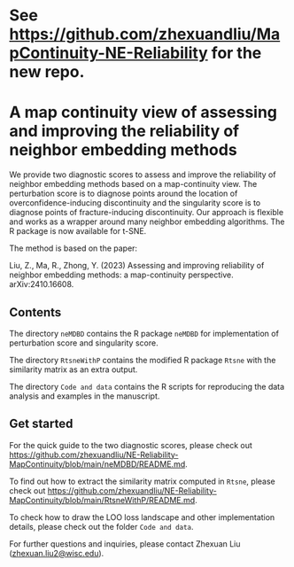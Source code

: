 # See https://github.com/zhexuandliu/MapContinuity-NE-Reliability for the new repo.
# A map continuity view of assessing and improving the reliability of neighbor embedding methods
We provide two diagnostic scores to assess and improve the reliability of neighbor embedding methods based on a map-continuity view. The perturbation score is to diagnose points around the location of overconfidence-inducing discontinuity and the singularity score is to diagnose points of fracture-inducing discontinuity. Our approach is flexible and works as a wrapper around many neighbor embedding algorithms. The R package is now available for t-SNE.

The method is based on the paper:

Liu, Z., Ma, R., Zhong, Y. (2023) Assessing and improving reliability of neighbor embedding methods: a map-continuity perspective. arXiv:2410.16608.

## Contents
The directory `neMDBD` contains the R package `neMDBD` for implementation of perturbation score and singularity score.

The directory `RtsneWithP` contains the modified R package `Rtsne` with the similarity matrix as an extra output.

The directory `Code and data` contains the R scripts for reproducing the data analysis and examples in the manuscript.

## Get started
For the quick guide to the two diagnostic scores, please check out https://github.com/zhexuandliu/NE-Reliability-MapContinuity/blob/main/neMDBD/README.md.

To find out how to extract the similarity matrix computed in `Rtsne`, please check out https://github.com/zhexuandliu/NE-Reliability-MapContinuity/blob/main/RtsneWithP/README.md.

To check how to draw the LOO loss landscape and other implementation details, please check out the folder `Code and data`.

For further questions and inquiries, please contact Zhexuan Liu (zhexuan.liu2@wisc.edu).
